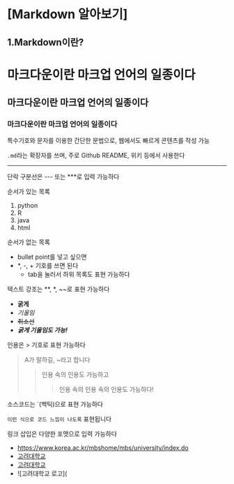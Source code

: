 [Markdown 알아보기]
===
1.Markdown이란?
---
# 마크다운이란 마크업 언어의 일종이다
## 마크다운이란 마크업 언어의 일종이다
### 마크다운이란 마크업 언어의 일종이다

특수기호와 문자를 이용한 간단한 문법으로, 웹에서도 빠르게 콘텐츠를 작성 가능

`.md`라는 확장자를 쓰며, 주로 Github README, 위키 등에서 사용한다

---
단락 구분선은 --- 또는 ***로 입력 가능하다

순서가 있는 목록
1. python
2. R
3. java
4. html

순서가 없는 목록
- bullet point를 넣고 싶으면
- *, -, + 기호를 쓰면 된다
  - tab을 눌러서 하위 목록도 표현 가능하다

텍스트 강조는 **, *, ~~로 표현 가능하다
- **굵게**
- *기울임*
- ~~취소선~~
- ***굵게 기울임도 가능!***

인용은 > 기호로 표현 가능하다
> A가 말하길, ~라고 합니다
>> 인용 속의 인용도 가능하고
>>> 인용 속의 인용 속의 인용도 가능하다!

소스코드는 `(백틱)으로 표현 가능하다

`이런 식으로 코드 느낌이 나도록` 표현됩니다

링크 삽입은 다양한 포맷으로 입력 가능하다
- <https://www.korea.ac.kr/mbshome/mbs/university/index.do>
- [고려대학교](https://www.korea.ac.kr/mbshome/mbs/university/index.do)
- [고려대학교](https://www.korea.ac.kr/mbshome/mbs/university/index.do, '고려대학교 홈페이지로 이동')
- ![고려대학교 로고](
